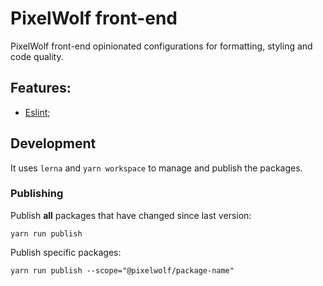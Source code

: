 # PixelWolf front-end

PixelWolf front-end opinionated configurations for formatting, styling and code quality.

## Features:

- [Eslint](https://github.com/PixelwolfHQ/front-end/tree/master/packages/eslint-config);

## Development

It uses `lerna` and `yarn workspace` to manage and publish the packages.

### Publishing

Publish **all** packages that have changed since last version:

`yarn run publish`

Publish specific packages:

`yarn run publish --scope="@pixelwolf/package-name"`
